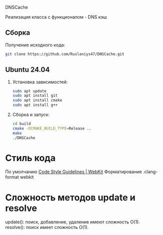DNSCache

Реализация класса с функционалом - DNS кэш


## Сборка

Получение исходного кода:
```bash
git clone https://github.com/Ruslaniys47/DNSCache.git
```

## Ubuntu 24.04

1. Установка зависимостей:
    ```bash
    sudo apt update
    sudo apt install git
    sudo apt install cmake
    sudo apt install g++
    ```

2. Сборка и запуск:
    ```bash
    cd build
    cmake -DCMAKE_BUILD_TYPE=Release ..
    make
    ./DNSCache 
    ```
# Стиль кода
  По умолчанию [Code Style Guidelines | WebKit](https://webkit.org/code-style-guidelines/)
  Форматирование .clang-format webkit

# Сложность методов update и resolve
  update(): поиск, добавление, удаление имеют сложность О(1).  
  resolve(): поиск имеет сложность О(1).
